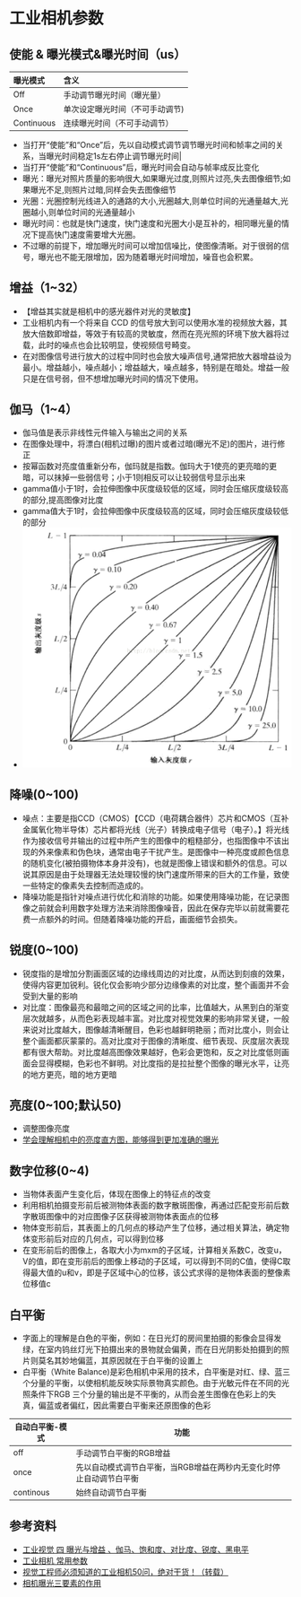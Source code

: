 # 工业相机参数

## 使能 & 曝光模式&曝光时间（us）

|曝光模式|含义|
|:-|:-|
|Off|手动调节曝光时间（曝光量）|
|Once|单次设定曝光时间（不可手动调节)|
|Continuous|连续曝光时间（不可手动调节）|

- 当打开“使能”和“Once”后，先以自动模式调节调节曝光时间和帧率之间的关系，当曝光时间稳定1s左右停止调节曝光时间|
- 当打开“使能”和“Continuous”后，曝光时间会自动与帧率成反比变化
- 曝光：曝光对照片质量的影响很大,如果曝光过度,则照片过亮,失去图像细节;如果曝光不足,则照片过暗,同样会失去图像细节
- 光圈：光圈控制光线进入的通路的大小,光圈越大,则单位时间的光通量越大,光圈越小,则单位时间的光通量越小
- 曝光时间：也就是快门速度，快门速度和光圈大小是互补的，相同曝光量的情况下提高快门速度需要增大光圈。
- 不过曝的前提下，增加曝光时间可以增加信噪比，使图像清晰。对于很弱的信号，曝光也不能无限增加，因为随着曝光时间增加，噪音也会积累。

## 增益（1~32）

- 【增益其实就是相机中的感光器件对光的灵敏度】
- 工业相机内有一个将来自 CCD 的信号放大到可以使用水准的视频放大器，其放大倍数即增益，等效于有较高的灵敏度，然而在亮光照的环境下放大器将过载，此时的噪点也会比较明显，使视频信号畸变。
- 在对图像信号进行放大的过程中同时也会放大噪声信号,通常把放大器增益设为最小。增益越小，噪点越小；增益越大，噪点越多，特别是在暗处。增益一般只是在信号弱，但不想增加曝光时间的情况下使用。

## 伽马（1~4）

- 伽马值是表示非线性元件输入与输出之间的关系
- 在图像处理中，将漂白(相机过曝)的图片或者过暗(曝光不足)的图片，进行修正
- 按幂函数对亮度值重新分布，伽玛就是指数。伽玛大于1使亮的更亮暗的更暗，可以抹掉一些弱信号；小于1则相反可以让较弱信号显示出来
- gamma值小于1时，会拉伸图像中灰度级较低的区域，同时会压缩灰度级较高的部分,提高图像对比度
- gamma值大于1时，会拉伸图像中灰度级较高的区域，同时会压缩灰度级较低的部分
- ![avatar](./伽马变换.png)

## 降噪(0~100)

- 噪点：主要是指CCD（CMOS）【CCD（电荷耦合器件）芯片和CMOS（互补金属氧化物半导体）芯片都将光线（光子）转换成电子信号（电子）。】将光线作为接收信号并输出的过程中所产生的图像中的粗糙部分，也指图像中不该出现的外来像素和伪色块，通常由电子干扰产生。是图像中一种亮度或颜色信息的随机变化(被拍摄物体本身并没有)，也就是图像上错误和额外的信息。可以说其原因是由于处理器无法处理较慢的快门速度所带来的巨大的工作量，致使一些特定的像素失去控制而造成的。
- 降噪功能是指针对噪点进行优化和消除的功能。如果使用降噪功能，在记录图像之前就会利用数字处理方法来消除图像噪音，因此在保存完毕以前就需要花费一点额外的时间。但随着降噪功能的开启，画面细节会损失。

## 锐度(0~100)

- 锐度指的是增加分割画面区域的边缘线周边的对比度，从而达到刻痕的效果，使得内容更加锐利。锐化仅会影响少部分边缘像素的对比度，整个画面并不会受到大量的影响
- 对比度：图像最亮和最暗之间的区域之间的比率，比值越大，从黑到白的渐变层次就越多，从而色彩表现越丰富。对比度对视觉效果的影响非常关键，一般来说对比度越大，图像越清晰醒目，色彩也越鲜明艳丽；而对比度小，则会让整个画面都灰蒙蒙的。高对比度对于图像的清晰度、细节表现、灰度层次表现都有很大帮助。对比度越高图像效果越好，色彩会更饱和，反之对比度低则画面会显得模糊，色彩也不鲜明。对比度指的是拉扯整个图像的曝光水平，让亮的地方更亮，暗的地方更暗

## 亮度(0~100;默认50)

- 调整图像亮度
- [学会理解相机中的亮度直方图，能够得到更加准确的曝光](http://baijiahao.baidu.com/s?id=1596739433503109140&wfr=spider&for=pc)

## 数字位移(0~4)

- 当物体表面产生变化后，体现在图像上的特征点的改变
- 利用相机拍摄变形前后被测物体表面的数字散斑图像，再通过匹配变形前后数字散斑图像中的对应图像子区获得被测物体表面点的位移
- 物体变形前后，其表面上的几何点的移动产生了位移，通过相关算法，确定物体变形前后对应的几何点，可以得到位移
- 在变形前后的图像上，各取大小为mxm的子区域，计算相关系数C，改变u，V的值，即在变形前后的图像上移动的子区域，可以得到不同的C值，使得C取得最大值的u和v，即是子区域中心的位移，该公式求得的是物体表面的整像素位移值c

## 白平衡

- 字面上的理解是白色的平衡，例如：在日光灯的房间里拍摄的影像会显得发绿，在室内钨丝灯光下拍摄出来的景物就会偏黄，而在日光阴影处拍摄到的照片则莫名其妙地偏蓝，其原因就在于白平衡的设置上
- 白平衡（White Balance)是彩色相机中采用的技术，白平衡是对红、绿、蓝三个分量的平衡，以使相机能反映实际景物真实颜色。由于光敏元件在不同的光照条件下RGB 三个分量的输出是不平衡的，从而会差生图像在色彩上的失真，偏蓝或者偏红，因此需要白平衡来还原图像的色彩

|自动白平衡-模式|功能|
|-|-|
|off|手动调节白平衡的RGB增益|
|once|先以自动模式调节白平衡，当RGB增益在两秒内无变化时停止自动调节白平衡|
|continous|始终自动调节白平衡|

## 参考资料

- [工业视觉 四 曝光与增益 、伽马、饱和度、对比度、锐度、黑电平](https://blog.csdn.net/qq_20848403/article/details/81198540)
- [工业相机 常用参数](https://blog.csdn.net/caojinpei123/article/details/100877401)
- [视觉工程师必须知道的工业相机50问，绝对干货！（转载）](https://www.cnblogs.com/fredliu/p/10030455.html)
- [相机曝光三要素的作用](http://ask.zol.com.cn/x/12708932.html)
